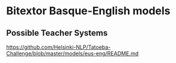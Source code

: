 # Bitextor Basque-English models

## Possible Teacher Systems
https://github.com/Helsinki-NLP/Tatoeba-Challenge/blob/master/models/eus-eng/README.md  